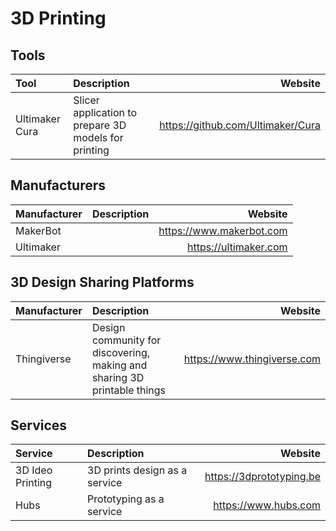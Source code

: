 # 3D Printing

## Tools

| Tool           | Description                                          | Website                           |
| :------------- | :--------------------------------------------------- | --------------------------------: |
| Ultimaker Cura | Slicer application to prepare 3D models for printing | https://github.com/Ultimaker/Cura |

## Manufacturers

| Manufacturer   | Description                                          | Website                  |
| :------------- | :--------------------------------------------------- | -----------------------: |
| MakerBot       |                                                      | https://www.makerbot.com |
| Ultimaker      |                                                      | https://ultimaker.com    |

## 3D Design Sharing Platforms

| Manufacturer   | Description                                                              | Website                     |
| :------------- | :----------------------------------------------------------------------- | --------------------------: |
| Thingiverse    | Design community for discovering, making and sharing 3D printable things | https://www.thingiverse.com |

## Services

| Service          | Description                   | Website                  |
| :--------------- | :---------------------------- | -----------------------: |
| 3D Ideo Printing | 3D prints design as a service | https://3dprototyping.be |
| Hubs             | Prototyping as a service      | https://www.hubs.com     |